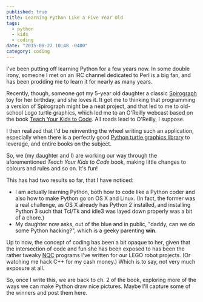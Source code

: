 ```yaml
---
published: true
title: Learning Python Like a Five Year Old
tags: 
  - python
  - kids
  - coding
date: "2015-08-27 10:48 -0400"
category: coding
---
```





I've been putting off learning Python for a few years now. In some double irony, someone I met on an IRC channel dedicated to Perl is a big fan, and has been prodding me to learn it for nearly as many years.

Recently, though, someone got my 5-year old daughter a classic [Spirograph](https://en.wikipedia.org/wiki/Spirograph) toy for her birthday, and she loves it. It got me to thinking that programming a version of Spirograph might be a neat project, and that led to me to old-school Logo turtle graphics, which led me to an O'Reilly webcast based on the book [Teach Your Kids to Code](https://www.nostarch.com/teachkids). All roads lead to O'Reilly, I suppose.

<!--more-->

I then realized that I'd be reinventing the wheel writing such an application, especially when there is a perfectly good [Python turtle graphics library](https://docs.python.org/3.5/library/turtle.html) to leverage, and entire books on the subject.

So, we (my daughter and I) are working our way through the aforementioned _Teach Your Kids to Code_ book, making little changes to colours and rules and so on. It's fun!

This has had two results so far, that I have noticed:

- I am actually learning Python, both how to code like a Python coder and also how to make Python go on OS X and Linux. (In fact, the former was a real challenge, as OS X already has Python 2 installed, and installing Python 3 such that Tcl/Tk and idle3 was layed down properly was a bit of a chore.)
- My daughter now asks, out of the blue and in public, "daddy, can we do some Python hacking?", which is a geeky parenting **win**.

Up to now, the concept of coding has been a bit opaque to her, given that the intersection of code and fun she has been exposed to has been the rather tweaky [NQC](https://github.com/jverne/nqc) programs I've written for our LEGO robot projects. (Or watching me hack C++ for my cash money.) Which is to say, not very much exposure at all.

So, once I write this, we are back to ch. 2 of the book, exploring more of the ways we can make Python draw nice pictures. Maybe I'll capture some of the winners and post them here.
